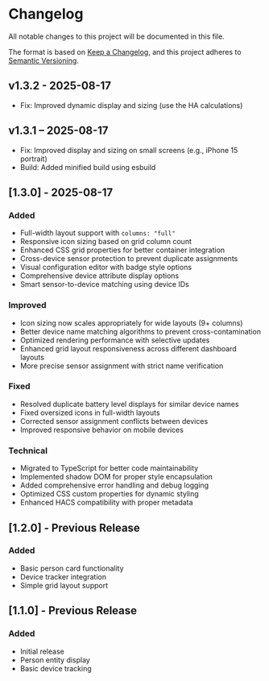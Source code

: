 # Changelog

All notable changes to this project will be documented in this file.

The format is based on [Keep a Changelog](https://keepachangelog.com/en/1.0.0/),
and this project adheres to [Semantic Versioning](https://semver.org/spec/v2.0.0.html).

## v1.3.2 - 2025-08-17

- Fix: Improved dynamic display and sizing (use the HA calculations)

## v1.3.1 – 2025-08-17

- Fix: Improved display and sizing on small screens (e.g., iPhone 15 portrait)
- Build: Added minified build using esbuild

## [1.3.0] - 2025-08-17

### Added
- Full-width layout support with `columns: "full"`
- Responsive icon sizing based on grid column count
- Enhanced CSS grid properties for better container integration
- Cross-device sensor protection to prevent duplicate assignments
- Visual configuration editor with badge style options
- Comprehensive device attribute display options
- Smart sensor-to-device matching using device IDs

### Improved
- Icon sizing now scales appropriately for wide layouts (9+ columns)
- Better device name matching algorithms to prevent cross-contamination
- Optimized rendering performance with selective updates
- Enhanced grid layout responsiveness across different dashboard layouts
- More precise sensor assignment with strict name verification

### Fixed
- Resolved duplicate battery level displays for similar device names
- Fixed oversized icons in full-width layouts
- Corrected sensor assignment conflicts between devices
- Improved responsive behavior on mobile devices

### Technical
- Migrated to TypeScript for better code maintainability
- Implemented shadow DOM for proper style encapsulation
- Added comprehensive error handling and debug logging
- Optimized CSS custom properties for dynamic styling
- Enhanced HACS compatibility with proper metadata

## [1.2.0] - Previous Release

### Added
- Basic person card functionality
- Device tracker integration
- Simple grid layout support

## [1.1.0] - Previous Release

### Added
- Initial release
- Person entity display
- Basic device tracking